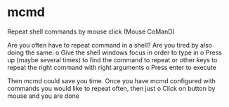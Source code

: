 # mcmd
Repeat shell commands by mouse click (Mouse CoManD)

Are you often have to repeat command in a shell?
Are you tired by also doing the same:
  o Give the shell windows focus in order to type in
  o Press up (maybe several times) to find the command to repeat or other keys to repeat the right command with right arguments
  o Press enter to execute

Then mcmd could save you time. Once you have mcmd configured with commands you would like to repeat often, then just
  o Click on button by mouse and you are done
